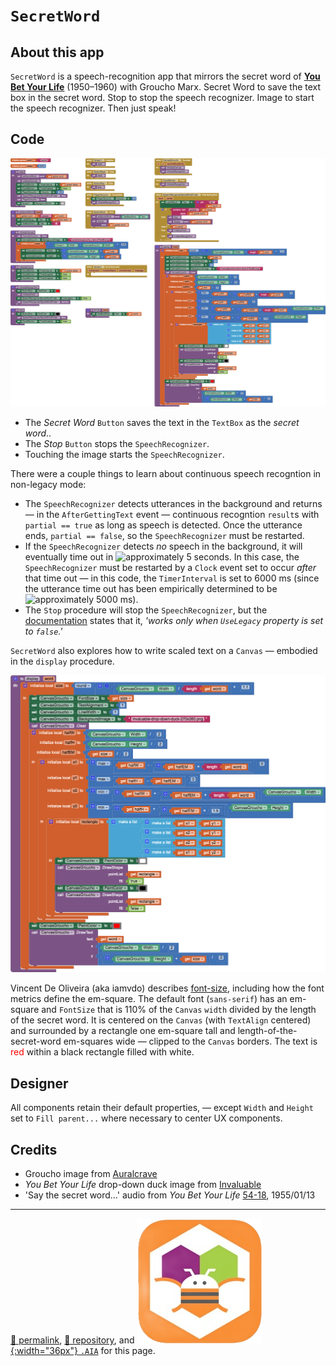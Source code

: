 # `SecretWord`

## About this app

`SecretWord` is a speech-recognition app that mirrors the secret word of **[You Bet Your Life](https://en.wikipedia.org/wiki/You_Bet_Your_Life)** (1950–1960) with Groucho Marx. Secret Word to save the text box in the secret word. Stop to stop the speech recognizer. Image to start the speech recognizer. Then just speak!

## Code

[![SecretWord blocks](./SecretWord.png)](https://github.com/psb-david-petty/mit-app-inventor/blob/master/SecretWord/SecretWord.png)

- The *Secret Word* `Button` saves the text in the `TextBox` as the *secret word*..
- The *Stop* `Button` stops the `SpeechRecognizer`.
- Touching the image starts the `SpeechRecognizer`.

There were a couple things to learn about continuous speech recogntion in non-legacy mode:

- The `SpeechRecognizer` detects utterances in the background and returns &mdash; in the `AfterGettingText` event &mdash; continuous recogntion `result`s with `partial == true` as long as speech is detected. Once the utterance ends, `partial == false`, so the `SpeechRecognizer` must be restarted.
- If the `SpeechRecognizer` detects *no* speech in the background, it will eventually time out in ![approximately](https://latex.codecogs.com/svg.latex?\approx) 5 seconds. In this case, the `SpeechRecognizer` must be restarted by a `Clock` event set to occur *after* that time out &mdash; in this code, the `TimerInterval` is set to 6000 ms (since the utterance time out has been empirically determined to be ![approximately](https://latex.codecogs.com/svg.latex?\approx) 5000 ms).
- The `Stop` procedure will stop the `SpeechRecognizer`, but the [documentation](http://ai2.appinventor.mit.edu/reference/components/media.html#SpeechRecognizer.Stop) states that it, *'works only when `UseLegacy` property is set to `false`.'*

`SecretWord` also explores how to write scaled text on a `Canvas` &mdash; embodied in the `display` procedure. 

[![display procedure blocks](./display.png)](https://github.com/psb-david-petty/mit-app-inventor/blob/master/SecretWord/display.png)

Vincent De Oliveira (aka iamvdo) describes [font-size](http://iamvdo.me/en/blog/css-font-metrics-line-height-and-vertical-align#lets-talk-about-font-size-first), including how the font metrics define the em-square. The default font (`sans-serif`) has an em-square and `FontSize` that is 110% of the `Canvas` `width` divided by the length of the secret word. It is centered on the `Canvas` (with `TextAlign` centered) and surrounded by a rectangle one em-square tall and length-of-the-secret-word em-squares wide &mdash; clipped to the `Canvas` borders. The text is <span style="color: red;">red</span> within a black rectangle filled with white.

## Designer

All components retain their default properties, &mdash; except `Width` and `Height` set to `Fill parent...` where necessary to center UX components.

## Credits

- Groucho image from [Auralcrave](https://auralcrave.com/en/2017/08/06/groucho-marx-the-genius-anarchist-ai-services-the-comedian/)
- *You Bet Your Life* drop-down duck image from [Invaluable](https://www.invaluable.com/auction-lot/groucho-marx-drop-down-duck-for-the-secret-word-o-983-c-06c4bf2afb)
- 'Say the secret word&hellip;' audio from *You Bet Your Life* [54-18](http://youtu.be/ai9G0Su7lDo), 1955/01/13

<hr>

[&#128279; permalink](https://psb-david-petty.github.io/mit-app-inventor/SecretWord/), [&#128297; repository](https://github.com/psb-david-petty/mit-app-inventor/tree/master/SecretWord), and [![MIT AI2 logo](../mit-app-inventor-2-logo-200x200.png){:width="36px"} `.AIA`](https://psb-david-petty.github.io/mit-app-inventor/SecretWord/SecretWord.aia) for this page.
